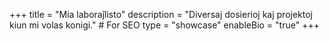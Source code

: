 +++
title       = "Mia laboraĵlisto"
description = "Diversaj dosierioj kaj projektoj kiun mi volas konigi." # For SEO
type        = "showcase"
enableBio   = "true"
+++
